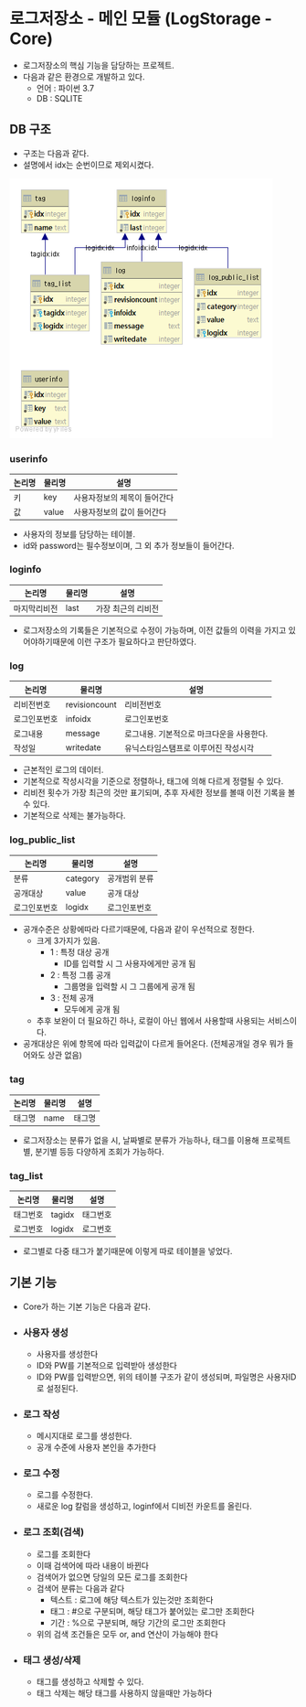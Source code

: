 # 로그저장소 - 메인 모듈 (LogStorage - Core)
* 로그저장소의 핵심 기능을 담당하는 프로젝트.
* 다음과 같은 환경으로 개발하고 있다.
  * 언어 : 파이썬 3.7
  * DB : SQLITE

## DB 구조
* 구조는 다음과 같다.
* 설명에서 idx는 순번이므로 제외시켰다.

![](ERD.png)

### userinfo
|논리명|물리명|설명|
|--|--|--|
|키|key|사용자정보의 제목이 들어간다|
|값|value|사용자정보의 값이 들어간다|
* 사용자의 정보를 담당하는 테이블.
* id와 password는 필수정보이며,  그 외 추가 정보들이 들어간다.

### loginfo
|논리명|물리명|설명|
|--|--|--|
|마지막리비전|last|가장 최근의 리비전|
* 로그저장소의 기록들은 기본적으로 수정이 가능하며, 이전 값들의 이력을 가지고 있어야하기때문에 이런 구조가 필요하다고 판단하였다.

### log
|논리명|물리명|설명|
|--|--|--|
|리비전번호|revisioncount|리비전번호|
|로그인포번호|infoidx|로그인포번호|
|로그내용|message|로그내용. 기본적으로 마크다운을 사용한다.|
|작성일|writedate|유닉스타임스탬프로 이루어진 작성시각|
* 근본적인 로그의 데이터.
* 기본적으로 작성시각을 기준으로 정렬하나, 태그에 의해 다르게 정렬될 수 있다.
* 리비전 횟수가 가장 최근의 것만 표기되며, 추후 자세한 정보를 볼때 이전 기록을 볼 수 있다.
* 기본적으로 삭제는 불가능하다.

### log_public_list
|논리명|물리명|설명|
|--|--|--|
|분류|category|공개범위 분류|
|공개대상|value|공개 대상|
|로그인포번호|logidx|로그인포번호|
* 공개수준은 상황에따라 다르기때문에, 다음과 같이 우선적으로 정한다.
  * 크게 3가지가 있음.
    * 1 : 특정 대상 공개
      * ID를 입력할 시 그 사용자에게만 공개 됨
    * 2 : 특정 그룹 공개
      * 그룹명을 입력할 시 그 그룹에게 공개 됨
    * 3 : 전체 공개
      * 모두에게 공개 됨
  * 추후 보완이 더 필요하긴 하나, 로컬이 아닌 웹에서 사용할때 사용되는 서비스이다.
* 공개대상은 위에 항목에 따라 입력값이 다르게 들어온다. (전체공개일 경우 뭐가 들어와도 상관 없음)

### tag
|논리명|물리명|설명|
|--|--|--|
|태그명|name|태그명|
* 로그저장소는 분류가 없을 시, 날짜별로 분류가 가능하나, 태그를 이용해 프로젝트별, 분기별 등등 다양하게 조회가 가능하다.

### tag_list
|논리명|물리명|설명|
|--|--|--|
|태그번호|tagidx|태그번호|
|로그번호|logidx|로그번호|
* 로그별로 다중 태그가 붙기때문에 이렇게 따로 테이블을 넣었다.

## 기본 기능
* Core가 하는 기본 기능은 다음과 같다.

* ### 사용자 생성
  * 사용자를 생성한다
  * ID와 PW를 기본적으로 입력받아 생성한다
  * ID와 PW를 입력받으면, 위의 테이블 구조가 같이 생성되며, 파일명은 사용자ID로 설정된다.

* ### 로그 작성 
  * 메시지대로 로그를 생성한다.
  * 공개 수준에 사용자 본인을 추가한다

* ### 로그 수정
  * 로그를 수정한다.
  * 새로운 log 칼럼을 생성하고, loginf에서 디비전 카운트를 올린다.

* ### 로그 조회(검색)
  * 로그를 조회한다
  * 이때 검색어에 따라 내용이 바뀐다
  * 검색어가 없으면 당일의 모든 로그를 조회한다
  * 검색어 분류는 다음과 같다
    * 텍스트 : 로그에 해당 텍스트가 있는것만 조회한다
    * 태그 : #으로 구분되며, 해당 태그가 붙어있는 로그만 조회한다
    * 기간 : %으로 구분되며, 해당 기간의 로그만 조회한다
  * 위의 검색 조건들은 모두 or, and 연산이 가능해야 한다
  
* ### 태그 생성/삭제
  * 태그를 생성하고 삭제할 수 있다.
  * 태그 삭제는 해당 태그를 사용하지 않을때만 가능하다